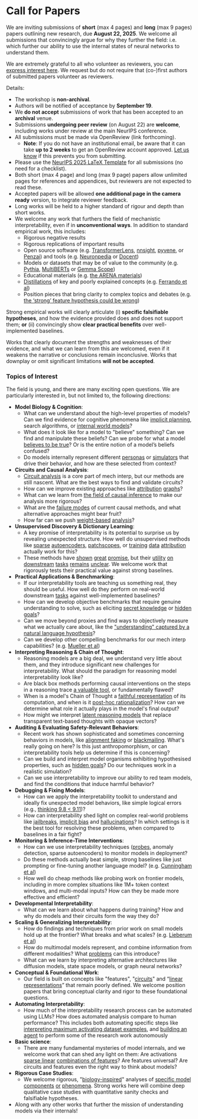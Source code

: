 # Call for Papers
We are inviting submissions of **short** (max 4 pages) and **long** (max 9 pages) papers outlining new research, due **August 22, 2025**. We welcome all submissions that convincingly argue for why they further the field: i.e. which further our ability to use the internal states of neural networks to understand them. 

We are extremely grateful to all who volunteer as reviewers, you can [express interest here](https://www.google.com/url?q=https://docs.google.com/forms/d/e/1FAIpQLSdiw1SJllzoTz_nqzDTzTOGb9DV3W_truQyh-WvYj_QGIi7Mg/viewform?usp%3Ddialog&sa=D&source=editors&ust=1752412301682900&usg=AOvVaw0yWzR-3h_7hbfDdSDx0ZkJ). We request but do not require that (co-)first authors of submitted papers volunteer as reviewers. 

Details: 
* The workshop is **non-archival**.
* Authors will be notified of acceptance by **September 19**.
* We **do not accept** submissions of work that has been accepted to an **archival** venue.
* Submissions **undergoing peer review** (on August 22) are **welcome**, including works under review at the main NeurIPS conference.
* All submissions must be made via OpenReview (link forthcoming).
  * **Note**: If you do not have an institutional email, be aware that it can take **up to 2 weeks** to get an OpenReview account approved. [Let us know](mailto:neurips2025@mechinterpworkshop.com) if this prevents you from submitting.
* Please use the [NeurIPS 2025 LaTeX Template](https://www.google.com/url?q=https://media.neurips.cc/Conferences/NeurIPS2025/Styles.zip&sa=D&source=editors&ust=1752412301685451&usg=AOvVaw3vJ5p7Z8DjnBlvmqzpQzSl) for all submissions (no need for a checklist).
* Both short (max 4 page) and long (max 9 page) papers allow unlimited pages for references and appendices, but reviewers are not expected to read these.
* Accepted papers will be allowed **one additional page in the camera ready** version, to integrate reviewer feedback.
* Long works will be held to a higher standard of rigour and depth than short works.
* We welcome any work that furthers the field of mechanistic interpretability, even if in **unconventional ways**. In addition to standard empirical work, this includes:
  * Rigorous negative results
  * Rigorous replications of important results
  * Open source software (e.g. [TransformerLens](https://www.google.com/url?q=https://github.com/neelnanda-io/TransformerLens&sa=D&source=editors&ust=1752412301687131&usg=AOvVaw1nOxF0D0rTDI2EU35iRVBG), [nnsight](https://www.google.com/url?q=https://github.com/ndif-team/nnsight&sa=D&source=editors&ust=1752412301687293&usg=AOvVaw1VwVLYdUPBhWZHjx6Aze7y), [pyvene](https://www.google.com/url?q=https://github.com/stanfordnlp/pyvene/tree/main/pyvene/models/mlp&sa=D&source=editors&ust=1752412301687415&usg=AOvVaw24Ae3iyplIy1n6NHe2q44r), or [Penzai](https://www.google.com/url?q=https://github.com/google-deepmind/penzai&sa=D&source=editors&ust=1752412301687570&usg=AOvVaw0YfbzNTqNpUyjWEonsrOqJ)) and tools (e.g. [Neuronpedia](https://www.google.com/url?q=http://neuronpedia.org&sa=D&source=editors&ust=1752412301687696&usg=AOvVaw0WhK5XSq4DHP1DPyAoGCWw) or [Docent](https://www.google.com/url?q=https://transluce.org/introducing-docent&sa=D&source=editors&ust=1752412301687849&usg=AOvVaw2KFYR6oUrGFDvuKAQWERvq))
  * Models or datasets that may be of value to the community (e.g. [Pythia](https://www.google.com/url?q=https://arxiv.org/abs/2304.01373&sa=D&source=editors&ust=1752412301688180&usg=AOvVaw2O0TjVggTvRS2cpLZc3PEX), [MultiBERTs](https://www.google.com/url?q=https://arxiv.org/abs/2106.16163&sa=D&source=editors&ust=1752412301688353&usg=AOvVaw07ZFH6tBpDJC-FUm-YwJg6) or [Gemma Scope](https://www.google.com/url?q=https://arxiv.org/abs/2408.05147&sa=D&source=editors&ust=1752412301688484&usg=AOvVaw3K1DUwJUBmCvSDGfUHtUqk))
  * Educational materials (e.g. [the ARENA materials](https://www.google.com/url?q=https://arena3-chapter1-transformer-interp.streamlit.app/&sa=D&source=editors&ust=1752412301688755&usg=AOvVaw0TLNiG--LHsoolz8_jzr6Q))
  * [Distillations](https://www.google.com/url?q=https://distill.pub/2017/research-debt/&sa=D&source=editors&ust=1752412301689007&usg=AOvVaw2qQbMbTE9YntTkWFFLWNGU) of key and poorly explained concepts (e.g. [Ferrando et al](https://www.google.com/url?q=https://arxiv.org/abs/2405.00208&sa=D&source=editors&ust=1752412301689385&usg=AOvVaw2SsEjLyx_giIqCDlbdfk6A))
  * Position pieces that bring clarity to complex topics and debates (e.g. [the ‘strong’ feature hypothesis could be wrong](https://www.google.com/url?q=https://www.alignmentforum.org/posts/tojtPCCRpKLSHBdpn/the-strong-feature-hypothesis-could-be-wrong&sa=D&source=editors&ust=1752412301689814&usg=AOvVaw2Wv9hrfRdpQRA9RQqhI7OB))

Strong empirical works will clearly articulate (i) **specific falsifiable hypotheses**, and how the evidence provided does and does not support them; **or** (ii) convincingly show **clear practical benefits** over well-implemented baselines. 

Works that clearly document the strengths and weaknesses of their evidence, and what we can learn from this are welcomed, even if it weakens the narrative or conclusions remain inconclusive. Works that downplay or omit significant limitations **will not be accepted**. 
### Topics of Interest
The field is young, and there are many exciting open questions. We are particularly interested in, but not limited to, the following directions: 
* **Model Biology & Cognition**:
  * What can we understand about the high-level properties of models? Can we find evidence for cognitive phenomena like [implicit planning](https://www.google.com/url?q=https://transformer-circuits.pub/2025/attribution-graphs/biology.html%23dives-poems&sa=D&source=editors&ust=1752412301692102&usg=AOvVaw2iEVAJaCaWAYabfi08CoN7), search algorithms, or [internal world models](https://www.google.com/url?q=https://arxiv.org/abs/2210.13382&sa=D&source=editors&ust=1752412301692438&usg=AOvVaw1QFm0dDxEbMhGppL9hvo_N)?
  * What does it look like for a model to "believe" something? Can we find and manipulate these beliefs? Can we probe for what a model [believes to be true](https://www.google.com/url?q=https://arxiv.org/abs/2310.06824&sa=D&source=editors&ust=1752412301692856&usg=AOvVaw0mCk9ymjUb5ohLnw92feR-)? Or is the entire notion of a model’s beliefs confused?
  * Do models internally represent different [personas](https://www.google.com/url?q=https://arxiv.org/abs/2406.12094&sa=D&source=editors&ust=1752412301693268&usg=AOvVaw3ApeFA-y4RVtBXpXOWvDUu) or [simulators](https://www.google.com/url?q=https://www.nature.com/articles/s41586-023-06647-8&sa=D&source=editors&ust=1752412301693426&usg=AOvVaw3DWbQlMlqwNbluDUiRxR8l) that drive their behavior, and how are these selected from context?
* **Circuits and Causal Analysis**:
  * [Circuit analysis](https://www.google.com/url?q=https://distill.pub/2020/circuits/zoom-in/&sa=D&source=editors&ust=1752412301693947&usg=AOvVaw0ND-xwiTlioAoPsgRSL0Ej) is a core part of mech interp, but our methods are still nascent. What are the best ways to find and validate circuits?
  * How can we improve existing approaches like [attribution](https://www.google.com/url?q=https://arxiv.org/abs/2406.11944&sa=D&source=editors&ust=1752412301694486&usg=AOvVaw11Pse87qMItezbblfWwpJA) [graphs](https://www.google.com/url?q=https://transformer-circuits.pub/2025/attribution-graphs/methods.html&sa=D&source=editors&ust=1752412301694730&usg=AOvVaw1S-Q3eNgbZMEoHcctpSbM3)?
  * What can we learn from [the field of causal inference](https://www.google.com/url?q=https://arxiv.org/abs/2407.04690&sa=D&source=editors&ust=1752412301695209&usg=AOvVaw3yNmKJmXxM2dseYzRntmPo) to make our analysis more rigorous?
  * What are the [failure modes](https://www.google.com/url?q=https://arxiv.org/abs/2307.15771&sa=D&source=editors&ust=1752412301695628&usg=AOvVaw1cdMGGDFr9wmuyDxnp8qLt) of current causal methods, and what alternative approaches might bear fruit?
  * How far can we push [weight-based](https://www.google.com/url?q=https://arxiv.org/abs/2301.05217&sa=D&source=editors&ust=1752412301696072&usg=AOvVaw0fA1e66nn6I-aQhr6jOHJz) [analysis](https://www.google.com/url?q=https://arxiv.org/abs/2410.08417&sa=D&source=editors&ust=1752412301696195&usg=AOvVaw0obDzUanSZRXZdU0MQii7i)?
* **Unsupervised Discovery & Dictionary Learning**:
  * A key promise of interpretability is its potential to surprise us by revealing unexpected structure. How well do unsupervised methods like [sparse](https://www.google.com/url?q=https://arxiv.org/abs/2103.15949&sa=D&source=editors&ust=1752412301696785&usg=AOvVaw1Ysop70XFuF1USYwGS3-rS) [autoencoders](https://www.google.com/url?q=https://transformer-circuits.pub/2023/monosemantic-features&sa=D&source=editors&ust=1752412301697079&usg=AOvVaw1cakBpG6gzFndLTUY2tiBU), [patch](https://www.google.com/url?q=https://arxiv.org/abs/2401.06102&sa=D&source=editors&ust=1752412301697280&usg=AOvVaw3MHBsudBRkI3EnpNC2p8ag)[scopes](https://www.google.com/url?q=https://arxiv.org/abs/2403.10949v2&sa=D&source=editors&ust=1752412301697414&usg=AOvVaw3Cdg75dvGKO5xovJsKs666), or [training](https://www.google.com/url?q=https://proceedings.mlr.press/v70/koh17a?ref%3Dhttps://githubhelp.com&sa=D&source=editors&ust=1752412301697621&usg=AOvVaw22FMTcyNz4YnTM-keP54Nq) [data](https://www.google.com/url?q=https://arxiv.org/abs/2308.03296&sa=D&source=editors&ust=1752412301697799&usg=AOvVaw0Dn4JSQ69LCfoY3Iw7t88g) [attribution](https://www.google.com/url?q=https://arxiv.org/abs/2205.11482&sa=D&source=editors&ust=1752412301697965&usg=AOvVaw1uWA3YMg4cQnYhWa07VSWi) actually work for this?
  * These methods have [shown](https://www.google.com/url?q=https://transformer-circuits.pub/2024/scaling-monosemanticity/index.html&sa=D&source=editors&ust=1752412301698284&usg=AOvVaw0cMJnBIxM8VqOKvwnmCYNy) [great](https://www.google.com/url?q=https://transformer-circuits.pub/2025/attribution-graphs/biology.html&sa=D&source=editors&ust=1752412301698427&usg=AOvVaw08npEwvkcDn27Q7cz3TW-t) [promise](https://www.google.com/url?q=https://arxiv.org/abs/2503.10965&sa=D&source=editors&ust=1752412301698529&usg=AOvVaw17VG48_5r5NjaeIlew5iae), but their [utility](https://www.google.com/url?q=https://arxiv.org/abs/2502.16681&sa=D&source=editors&ust=1752412301698639&usg=AOvVaw2NUm9NB7sID43jEl99tHIj) [on](https://www.google.com/url?q=https://www.tilderesearch.com/blog/sieve&sa=D&source=editors&ust=1752412301698732&usg=AOvVaw1MhA3vLmml5Wzc30LZYDtA) [downstream](https://www.google.com/url?q=https://arxiv.org/abs/2501.17148&sa=D&source=editors&ust=1752412301698849&usg=AOvVaw3dLhhf1CB2lA02q1FV6MND) [tasks](https://www.google.com/url?q=https://transformer-circuits.pub/2024/features-as-classifiers/index.html&sa=D&source=editors&ust=1752412301698972&usg=AOvVaw09yP_Jg7LPqA1Xkyqw8_9w) [remains](https://www.google.com/url?q=https://arxiv.org/abs/2502.04382&sa=D&source=editors&ust=1752412301699112&usg=AOvVaw0SoIz9u30q-fpiW8O_rCew) [unclear](https://www.google.com/url?q=https://www.alignmentforum.org/posts/4uXCAJNuPKtKBsi28/negative-results-for-saes-on-downstream-tasks&sa=D&source=editors&ust=1752412301699253&usg=AOvVaw0IiDfyE38xg25eAHpoaY5u). We welcome work that rigorously tests their practical value against strong baselines.
* **Practical Applications & Benchmarking**:
  * If our interpretability tools are teaching us something real, they should be useful. How well do they perform on real-world downstream [tasks](https://www.google.com/url?q=https://www.lesswrong.com/posts/wGRnzCFcowRCrpX4Y/downstream-applications-as-validation-of-interpretability&sa=D&source=editors&ust=1752412301699940&usg=AOvVaw1RoErSP0jZIgBGJmNOKwEi) against well-implemented baselines?
  * How can we develop objective benchmarks that require genuine understanding to solve, such as eliciting [secret knowledge](https://www.google.com/url?q=https://arxiv.org/abs/2505.14352&sa=D&source=editors&ust=1752412301700389&usg=AOvVaw3NrmI0OiMfioSaVTHWv_oH) or [hidden goals](https://www.google.com/url?q=https://arxiv.org/abs/2503.10965&sa=D&source=editors&ust=1752412301700522&usg=AOvVaw0tlPOl9q6C4yV7mYcD7wCP)?
  * Can we move beyond proxies and find ways to objectively measure what we actually care about, like the ["understanding" captured by a natural language hypothesis](https://www.google.com/url?q=https://arxiv.org/abs/2502.04382&sa=D&source=editors&ust=1752412301700916&usg=AOvVaw27EuxpNyEnmi3vSPQCJoBi)?
  * Can we develop other compelling benchmarks for our mech interp capabilities? (e.g. [Mueller et al](https://www.google.com/url?q=https://arxiv.org/abs/2504.13151&sa=D&source=editors&ust=1752412301701233&usg=AOvVaw0mFg0EDxNEc9rvm_RhsAY6))
* **Interpreting Reasoning & Chain of Thought**:
  * Reasoning models are a big deal, we understand very little about them, and they introduce significant new challenges for interpretability. What should the paradigm for reasoning model interpretability look like?
  * Are black box methods performing causal interventions on the steps in a reasoning trace [a valuable tool](https://www.google.com/url?q=https://arxiv.org/abs/2506.19143&sa=D&source=editors&ust=1752412301702122&usg=AOvVaw10rWrIYOFdxYVEh_o-C01j), or fundamentally flawed?
  * When is a model's Chain of Thought a [faithful representation](https://www.google.com/url?q=https://arxiv.org/abs/2305.04388&sa=D&source=editors&ust=1752412301702457&usg=AOvVaw2VXYNeJ0OP2a0z6NNZ39KV) of its computation, and when is it [post-hoc rationalization](https://www.google.com/url?q=https://arxiv.org/abs/2503.08679&sa=D&source=editors&ust=1752412301702637&usg=AOvVaw1AfA-jWFOKli6x4eT6YVgF)? How can we determine what role it actually plays in the model's final output?
  * How might we interpret [latent reasoning models](https://www.google.com/url?q=https://arxiv.org/abs/2412.06769&sa=D&source=editors&ust=1752412301703010&usg=AOvVaw1ipNu0QbD4mZOTdd4mFa49) that replace transparent text-based thoughts with opaque vectors?
* **Auditing & Evaluating Safety-Relevant Behaviors**:
  * Recent work has shown sophisticated and sometimes concerning behaviors in models, like [alignment faking](https://www.google.com/url?q=https://arxiv.org/abs/2412.14093&sa=D&source=editors&ust=1752412301703854&usg=AOvVaw1lFlQa1N9WpeErv49DQe_X) or [blackmailing](https://www.google.com/url?q=https://www.anthropic.com/research/agentic-misalignment&sa=D&source=editors&ust=1752412301704092&usg=AOvVaw0pBBrbKP0j89KrqKj--eiO). What's really going on here? Is this just anthropomorphism, or can interpretability tools help us determine if this is concerning?
  * Can we build and interpret model organisms exhibiting hypothesised properties, such as [hidden goals](https://www.google.com/url?q=https://arxiv.org/abs/2503.10965&sa=D&source=editors&ust=1752412301704670&usg=AOvVaw2alfY9keXLS_cxNjVCjLY5)? Do our techniques work in a realistic simulation?
  * Can we use interpretability to improve our ability to red team models, and find the conditions that induce harmful behavior?
* **Debugging & Fixing Models**:
  * How can we apply the interpretability toolkit to understand and ideally fix unexpected model behaviors, like simple logical errors (e.g., [thinking 9.8 < 9.11](https://www.google.com/url?q=https://transluce.org/observability-interface&sa=D&source=editors&ust=1752412301705677&usg=AOvVaw1sUfhMYtEoKetrahzsPBIr))?
  * How can interpretability shed light on complex real-world problems like [jailbreaks](https://www.google.com/url?q=https://transformer-circuits.pub/2025/attribution-graphs/biology.html%23dives-jailbreak&sa=D&source=editors&ust=1752412301706059&usg=AOvVaw1j_03aa7wGoA3v9qX3WuEz), [implicit bias](https://www.google.com/url?q=https://arxiv.org/abs/2506.10922&sa=D&source=editors&ust=1752412301706199&usg=AOvVaw0Tqo6IjCS9WWj7pVu8M53S) and [hallucinations](https://www.google.com/url?q=https://arxiv.org/abs/2411.14257&sa=D&source=editors&ust=1752412301706313&usg=AOvVaw23CftKxx4-kOhwGf0ks-4z)? In which settings is it the best tool for resolving these problems, when compared to baselines in a fair fight?
* **Monitoring & Inference-Time Interventions**:
  * How can we use interpretability techniques ([probes](https://www.google.com/url?q=https://arxiv.org/abs/2102.12452&sa=D&source=editors&ust=1752412301706914&usg=AOvVaw2PrOyHhiiPmYio_3f80Zca), anomaly detection, sparse autoencoders) to monitor models in deployment?
  * Do these methods actually beat simple, strong baselines like just prompting or fine-tuning another language model? (e.g. [Cunningham et al](https://www.google.com/url?q=https://alignment.anthropic.com/2025/cheap-monitors/&sa=D&source=editors&ust=1752412301707420&usg=AOvVaw08UrPXBQ0jCVdGpsPeCwu0))
  * How well do cheap methods like probing work on frontier models, including in more complex situations like 1M+ token context windows, and multi-modal inputs? How can they be made more effective and efficient?
* **Developmental Interpretability**:
  * What can we learn about what happens during training? How and why do models and their circuits form the way they do?
* **Scaling & Generalizing Interpretability**:
  * How do findings and techniques from prior work on small models hold up at the frontier? What breaks and what scales? (e.g. [Lieberum et al](https://www.google.com/url?q=https://arxiv.org/abs/2307.09458&sa=D&source=editors&ust=1752412301708763&usg=AOvVaw0K-FQcjlf152wqt_6SEX8Y))
  * How do multimodal models represent, and combine information from different modalities? What [problems](https://www.google.com/url?q=https://openreview.net/pdf?id%3DVUhRdZp8ke&sa=D&source=editors&ust=1752412301709125&usg=AOvVaw2RnuEwPpDAbzr7m8x_3-9k) can this introduce?
  * What can we learn by interpreting alternative architectures like diffusion models, state space models, or graph neural networks?
* **Conceptual & Foundational Work**:
  * Our field is built on concepts like "features", "[circuits](https://www.google.com/url?q=https://distill.pub/2020/circuits/zoom-in/&sa=D&source=editors&ust=1752412301710270&usg=AOvVaw3nbs-qvXh_qrvMCnYhEdyX)" and “[linear representations](https://www.google.com/url?q=https://transformer-circuits.pub/2024/july-update/index.html%23linear-representations&sa=D&source=editors&ust=1752412301710598&usg=AOvVaw2uS8c2HSJfbC7JQOmvGuzl)” that remain poorly defined. We welcome position papers that bring conceptual clarity and rigor to these foundational questions.
* **Automating Interpretability**:
  * How much of the interpretability research process can be automated using LLMs? How does automated analysis compare to human performance? This includes both automating specific steps like [interpreting maximum activating dataset examples](https://www.google.com/url?q=https://openaipublic.blob.core.windows.net/neuron-explainer/paper/index.html&sa=D&source=editors&ust=1752412301711786&usg=AOvVaw3LqlqogikMmQiWxiwDWm4Q), and [building an agent](https://www.google.com/url?q=https://arxiv.org/abs/2404.14394&sa=D&source=editors&ust=1752412301711963&usg=AOvVaw2n3JDvJqwzZEnk0Wp1YZh8) to perform some of the research work autonomously
* **Basic science**:
  * There are many fundamental mysteries of model internals, and we welcome work that can shed any light on them: Are activations [sparse linear](https://www.google.com/url?q=https://arxiv.org/abs/1601.03764&sa=D&source=editors&ust=1752412301712590&usg=AOvVaw00L2Y68Gg9pX9HsBOQDa99) [combinations of features](https://www.google.com/url?q=https://transformer-circuits.pub/2022/toy_model/index.html&sa=D&source=editors&ust=1752412301712793&usg=AOvVaw0j7XH5GB5U8ejl4n6M3iwj)? Are features universal? Are circuits and features even the right way to think about models?
* **Rigorous Case Studies**:
  * We welcome rigorous, "[biology-inspired](https://www.google.com/url?q=https://distill.pub/2020/circuits/curve-circuits/&sa=D&source=editors&ust=1752412301713342&usg=AOvVaw3v877Kc3TLIoAv1EDN6q8K)" analyses of [specific model](https://www.google.com/url?q=https://arxiv.org/abs/2310.04625&sa=D&source=editors&ust=1752412301713488&usg=AOvVaw1HW14F3hnv-CaT9GJV78DM) [components](https://www.google.com/url?q=https://transformer-circuits.pub/2024/scaling-monosemanticity/index.html&sa=D&source=editors&ust=1752412301713649&usg=AOvVaw2y79iLoZ8VY6_hXwiTlMDS) [or](https://www.google.com/url?q=https://arxiv.org/abs/2305.01610&sa=D&source=editors&ust=1752412301713759&usg=AOvVaw31IGrZBT2QtjQcVqKbeX9s) [phenomena](https://www.google.com/url?q=https://arxiv.org/abs/2306.09346&sa=D&source=editors&ust=1752412301713873&usg=AOvVaw2DaPbXMFV2lk6F3o_-t0mB). Strong works here will combine deep qualitative case studies with quantitative sanity checks and falsifiable hypotheses.
* Along with any other works that further the mission of understanding models via their internals!